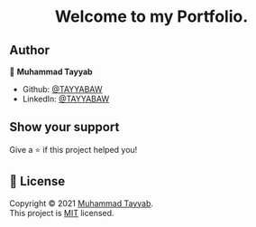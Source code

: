 <h1 align="center">Welcome to my Portfolio.</h1>

<!-- ![Tayyab's portfolio banner](https://github.com/TAYYABAW/portfolio/blob/main/docs/Dexify.png) -->
<!-- https://github.com/avneesh0612/portfolio/blob/main/LICENSE -->

<!-- ### ✨ [Demo](https://www.avneesh.tech/) -->

## Author

👤 **Muhammad Tayyab**

- Github: [@TAYYABAW](https://github.com/TAYYABAW)
- LinkedIn: [@TAYYABAW](https://www.linkedin.com/in/muhammad-tayyab-bb4108173)

## Show your support

Give a ⭐️ if this project helped you!

## 📝 License

Copyright © 2021 [Muhammad Tayyab](https://github.com/TAYYABAW).<br />
This project is [MIT](https://github.com/TAYYABAW/portfolio/blob/main/LICENSE) licensed.
